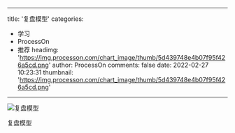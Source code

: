 
---
title: '复盘模型'
categories: 
 - 学习
 - ProcessOn
 - 推荐
headimg: 'https://img.processon.com/chart_image/thumb/5d439748e4b07f95f426a5cd.png'
author: ProcessOn
comments: false
date: 2022-02-27 10:23:31
thumbnail: 'https://img.processon.com/chart_image/thumb/5d439748e4b07f95f426a5cd.png'
---

<div>   
<img class="thumb" alt="复盘模型" src="https://img.processon.com/chart_image/thumb/5d439748e4b07f95f426a5cd.png" referrerpolicy="no-referrer">
<p>复盘模型</p>  
</div>
            